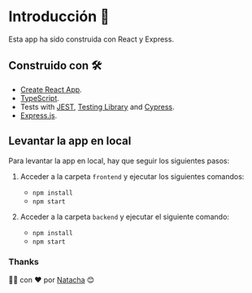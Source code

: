 # Introducción 🚀

Esta app ha sido construida con React y Express.

## Construido con 🛠️

- [Create React App](https://github.com/facebook/create-react-app).
- [TypeScript](https://www.typescriptlang.org/).
- Tests with [JEST](https://jestjs.io/en/), [Testing Library](https://testing-library.com/) and [Cypress](https://www.cypress.io/).
- [Express.js](https://expressjs.com/es/).

## Levantar la app en local

Para levantar la app en local, hay que seguir los siguientes pasos:

1. Acceder a la carpeta `frontend` y ejecutar los siguientes comandos:
    - `npm install`
    - `npm start`

2. Acceder a la carpeta `backend` y ejecutar el siguiente comando:
    - `npm install`
    - `npm start`

### Thanks

👩‍💻 con ❤️ por [Natacha](https://www.linkedin.com/in/natacha-ivannikova-261478113/) 😊